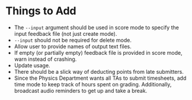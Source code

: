 # Things to Add

- The `--input` argument should be used in score mode to specify the input feedback file (not just create mode).
- `--input` should not be required for delete mode.
- Allow user to provide names of output text files.
- If empty (or partially empty) feedback file is provided in score mode, warn instead of crashing.
- Update usage.
- There should be a slick way of deducting points from late submitters.
- Since the Physics Department wants all TAs to submit timesheets, add time mode to keep track of hours spent on grading. Additionally, broadcast audio reminders to get up and take a break.
